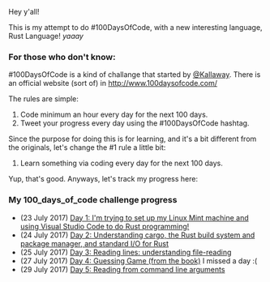 Hey y'all!

This is my attempt to do #100DaysOfCode, with a new interesting language, Rust Language! *yaaay*

### For those who don't know:
#100DaysOfCode is a kind of challange that started by [@Kallaway](https://github.com/Kallaway/100-days-of-code). There is an official website (sort of) in http://www.100daysofcode.com/

The rules are simple:
1. Code minimum an hour every day for the next 100 days.
2. Tweet your progress every day using the #100DaysOfCode hashtag.

Since the purpose for doing this is for learning, and it's a bit different from the originals, let's change the #1 rule a little bit:
1. Learn something via coding every day for the next 100 days.

Yup, that's good.
Anyways, let's track my progress here:

### My 100_days_of_code challenge progress
- (23 July 2017) [Day 1: I'm trying to set up my Linux Mint machine and using Visual Studio Code to do Rust programming!](https://github.com/umanium/100-days-of-rust/tree/master/00-installing_and_hello_world)
- (24 July 2017) [Day 2: Understanding cargo, the Rust build system and package manager, and standard I/O for Rust](https://github.com/umanium/100-days-of-rust/tree/master/01-cargo_and_stdio)
- (25 July 2017) [Day 3: Reading lines: understanding file-reading](https://github.com/umanium/100-days-of-rust/tree/master/02-reading_lines)
- (27 July 2017) [Day 4: Guessing Game (from the book)](https://github/umanium/100-days-of-rust/tree/master/03-guessing_game) I missed a day :(
- (29 July 2017) [Day 5: Reading from command line arguments](https://github/umanium/100-days-of-rust/tree/master/04-read_command_args)

